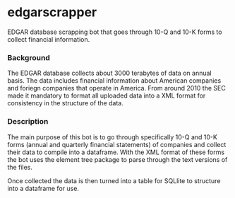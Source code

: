 # edgarscrapper

EDGAR database scrapping bot that goes through 10-Q and 10-K forms to collect financial information. 

### Background
The EDGAR database collects about 3000 terabytes of data on annual basis. The data includes financial information about American companies and foriegn companies that operate in America. From around 2010 the SEC made it mandatory to format all uploaded data into a XML format for consistency in the structure of the data. 

### Description
The main purpose of this bot is to go through specifically 10-Q and 10-K forms (annual and quarterly financial statements) of companies and collect their data to compile into a dataframe. With the XML format of these forms the bot uses the element tree package to parse through the text versions of the files. 

Once collected the data is then turned into a table for SQLlite to structure into a dataframe for use. 

